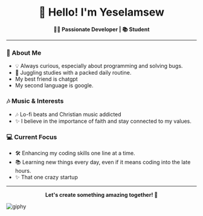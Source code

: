 <h1 align="center">👋 Hello! I'm Yeselamsew</h1>
<p align="center">
  <strong>👨‍💻 Passionate Developer | 📚 Student </strong>
</p>



---

### 🌟 About Me
- 💡 Always curious, especially about programming and solving bugs.
- 🎒 Juggling studies with a packed daily routine.
- My best friend is chatgpt
- My second language is google.
### 🎶 Music & Interests
- 🎶 Lo-fi beats and Christian music addicted
- ✨ I believe in the importance of faith and stay connected to my values.

### 💻 Current Focus
- 🛠 Enhancing my coding skills one line at a time.
- 📚 Learning new things every day, even if it means coding into the late hours.
- ✨ That one crazy startup

---------------------------------------------------------------------------------------------------

<p align="center">
  <strong>Let's create something amazing together! 🚀</strong>
</p>

![giphy](https://i.pinimg.com/originals/f9/57/6f/f9576fca9fc8ef79976a1d6327bbe9ae.gif)
